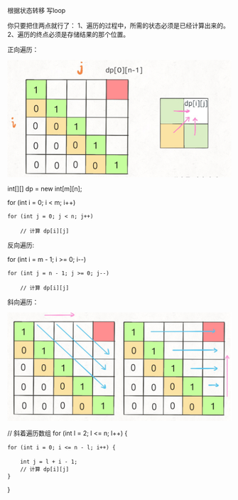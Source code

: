 根据状态转移 写loop

你只要把住两点就行了：
1、遍历的过程中，所需的状态必须是已经计算出来的。
2、遍历的终点必须是存储结果的那个位置。


正向遍历：

![forward](../img/forward.png)

int[][] dp = new int[m][n];

for (int i = 0; i < m; i++)

    for (int j = 0; j < n; j++)
    
        // 计算 dp[i][j]
        
 
 反向遍历:
 
 for (int i = m - 1; i >= 0; i--)
    
    for (int j = n - 1; j >= 0; j--)
    
        // 计算 dp[i][j]
        
斜向遍历：

![reverse](../img/reverse.png)

// 斜着遍历数组
for (int l = 2; l <= n; l++) {
    
    for (int i = 0; i <= n - l; i++) {
    
        int j = l + i - 1;
        // 计算 dp[i][j]
    }
}


